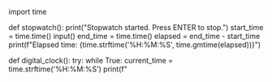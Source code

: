 import time

def stopwatch():
    print("Stopwatch started. Press ENTER to stop.")
    start_time = time.time()
    input()
    end_time = time.time()
    elapsed = end_time - start_time
    print(f"Elapsed time: {time.strftime('%H:%M:%S', time.gmtime(elapsed))}")

def digital_clock():
    try:
        while True:
            current_time = time.strftime('%H:%M:%S')
            print(f"
